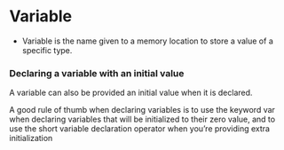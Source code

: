 # Variable

- Variable is the name given to a memory location to store a value of a specific type.

### Declaring a variable with an initial value

 A variable can also be provided an initial value when it is declared. 

A good rule of thumb when declaring variables is to use the keyword var when declaring variables that will be initialized to their zero value, and to
use the short variable declaration operator when you’re providing extra initialization